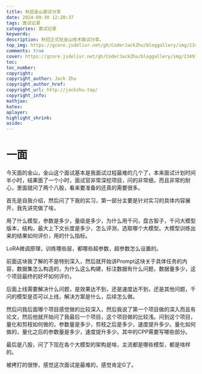 ```yaml
---
title: 秋招金山面试分享
date: 2024-09-30 12:20:37
tags: 面试记录
categories: 面试记录
keywords: 
description: 秋招正式批金山技术面试分享。
top_img: https://gcore.jsdelivr.net/gh/CoderJackZhu/bloggallery/img/2349135dde1b4a4828b209c87569c4a8.jpeg
comments: true
cover: https://gcore.jsdelivr.net/gh/CoderJackZhu/bloggallery/img/2349135dde1b4a4828b209c87569c4a8.jpeg
toc:
toc_number:
copyright:
copyright_author: Jack Zhu
copyright_author_href: 
copyright_url: http://jackzhu.top/
copyright_info: 
mathjax: 
katex: 
aplayer: 
highlight_shrink: 
aside: 
---
```


# 一面

今天面的金山，金山这个面试基本是我面试过程最难的几个了，本来面试计划时间半小时，结果面了一个小时，面试官非常深挖项目，问的非常细，而且非常的耐心，里面就问了两个八股，看来要准备的还真的需要很多。



首先是自我介绍，然后问了下我的实习，第一部分主要是针对实习的具体内容展开，我先讲完做了啥，

用了什么模型，参数是多少，量级是多少，为什么用千问，盘古智子，千问大模型版本，结构，最大上下文长度是多少，怎么评测，选取哪个大模型。大模型训练出来的结果如何评价，用的什么指标。

LoRA微调原理，训练哪些层，都哪些超参数，超参数怎么设置的。

前面这块我了解的不是特别深入，然后就开始讲Prompt这块关于具体任务的内容，数据集怎么构造的，为什么这么构建，标注数据有什么问题，数据量多少，这个项目最终的好坏如何评价。

后面上线需要解决什么问题，是效果达不到，还是速度达不到，还是其他问题，千问的模型是否可以上线，解决方案是什么，后续怎么做。

然后问我后面哪个项目感觉做的比较深入，然后我说了第一个项目做的深入而且有论文，然后他就开始问了我最后一个项目，这个项目做的比较浅。问到这个项目，量化和剪枝如何做的，参数量是多少，剪枝之后是多少，速度提升多少。量化如何做的，量化之后的参数量是多少，速度提升多少。其中的CPP需要写哪些部分。

最后是八股，问了下现在各个大模型的架构是啥，主流都是哪些模型，都是啥样的。

被拷打的很惨，感觉这次面试是最难的，感觉肯定G了。
